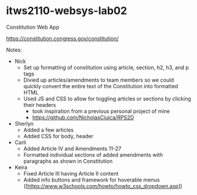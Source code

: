 # itws2110-websys-lab02

Constitution Web App

https://constitution.congress.gov/constitution/

Notes:

- Nick
  - Set up formatting of constitution using article, section, h2, h3, and p tags
  - Divied up articles/amendments to team members so we could quickly convert the entire text of the Constitution into formatted HTML
  - Used JS and CSS to allow for toggling articles or sections by clicking their headers
    - took inspiration from a previous personal project of mine
    - https://github.com/NicholasCiuica/RPS2D
- Sherlyn
  - Added a few articles
  - Added CSS for body, header
- Carli
  - Added Article IV and Amendments 11-27
  - Formatted individual sections of added amendments with paragraphs as shown in Constitution
- Keira
  - Fixed Article III having Article II content
  - Added info buttons and framework for hoverable menus ([https://www.w3schools.com/howto/howto_css_dropdown.asp])
